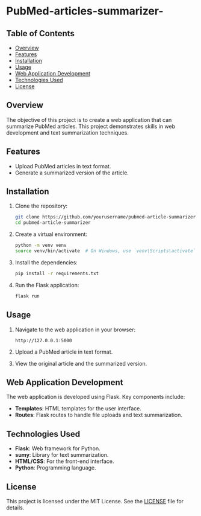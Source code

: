 # PubMed-articles-summarizer-

## Table of Contents

- [Overview](#overview)
- [Features](#features)
- [Installation](#installation)
- [Usage](#usage)
- [Web Application Development](#web-application-development)
- [Technologies Used](#technologies-used)
- [License](#license)

## Overview

The objective of this project is to create a web application that can summarize PubMed articles. This project demonstrates skills in web development and text summarization techniques.

## Features

- Upload PubMed articles in text format.
- Generate a summarized version of the article.

## Installation

1. Clone the repository:
    ```bash
    git clone https://github.com/yourusername/pubmed-article-summarizer.git
    cd pubmed-article-summarizer
    ```

2. Create a virtual environment:
    ```bash
    python -m venv venv
    source venv/bin/activate  # On Windows, use `venv\Scripts\activate`
    ```

3. Install the dependencies:
    ```bash
    pip install -r requirements.txt
    ```

4. Run the Flask application:
    ```bash
    flask run
    ```

## Usage

1. Navigate to the web application in your browser:
    ```
    http://127.0.0.1:5000
    ```

2. Upload a PubMed article in text format.

3. View the original article and the summarized version.

## Web Application Development

The web application is developed using Flask. Key components include:

- **Templates**: HTML templates for the user interface.
- **Routes**: Flask routes to handle file uploads and text summarization.

## Technologies Used

- **Flask**: Web framework for Python.
- **sumy**: Library for text summarization.
- **HTML/CSS**: For the front-end interface.
- **Python**: Programming language.

## License

This project is licensed under the MIT License. See the [LICENSE](LICENSE) file for details.
